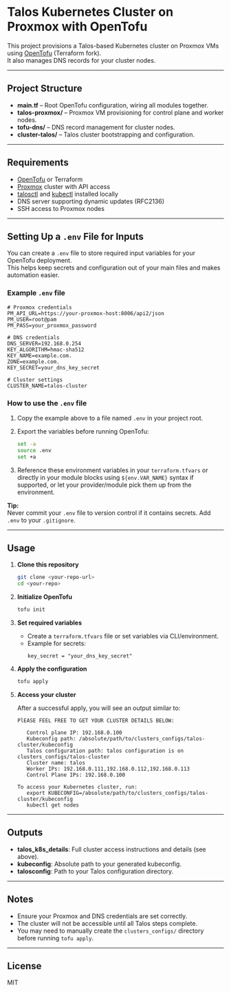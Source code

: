 # Talos Kubernetes Cluster on Proxmox with OpenTofu

This project provisions a Talos-based Kubernetes cluster on Proxmox VMs using [OpenTofu](https://opentofu.org/) (Terraform fork).  
It also manages DNS records for your cluster nodes.

---

## Project Structure

- **main.tf** – Root OpenTofu configuration, wiring all modules together.
- **talos-proxmox/** – Proxmox VM provisioning for control plane and worker nodes.
- **tofu-dns/** – DNS record management for cluster nodes.
- **cluster-talos/** – Talos cluster bootstrapping and configuration.

---

## Requirements

- [OpenTofu](https://opentofu.org/) or Terraform
- [Proxmox](https://www.proxmox.com/) cluster with API access
- [talosctl](https://www.talos.dev/docs/latest/introduction/what-is-talos/) and [kubectl](https://kubernetes.io/docs/tasks/tools/) installed locally
- DNS server supporting dynamic updates (RFC2136)
- SSH access to Proxmox nodes

---

## Setting Up a `.env` File for Inputs

You can create a `.env` file to store required input variables for your OpenTofu deployment.  
This helps keep secrets and configuration out of your main files and makes automation easier.

### Example `.env` file

```env
# Proxmox credentials
PM_API_URL=https://your-proxmox-host:8006/api2/json
PM_USER=root@pam
PM_PASS=your_proxmox_password

# DNS credentials
DNS_SERVER=192.168.0.254
KEY_ALGORITHM=hmac-sha512
KEY_NAME=example.com.
ZONE=example.com.
KEY_SECRET=your_dns_key_secret

# Cluster settings
CLUSTER_NAME=talos-cluster
```

### How to use the `.env` file

1. Copy the example above to a file named `.env` in your project root.
2. Export the variables before running OpenTofu:

   ```sh
   set -a
   source .env
   set +a
   ```

3. Reference these environment variables in your `terraform.tfvars` or directly in your module blocks using `${env.VAR_NAME}` syntax if supported, or let your provider/module pick them up from the environment.

**Tip:**  
Never commit your `.env` file to version control if it contains secrets. Add `.env` to your `.gitignore`.

---

## Usage

1. **Clone this repository**

   ```sh
   git clone <your-repo-url>
   cd <your-repo>
   ```

2. **Initialize OpenTofu**

   ```sh
   tofu init
   ```

3. **Set required variables**

   - Create a `terraform.tfvars` file or set variables via CLI/environment.
   - Example for secrets:
     ```hcl
     key_secret = "your_dns_key_secret"
     ```

4. **Apply the configuration**

   ```sh
   tofu apply
   ```

5. **Access your cluster**

   After a successful apply, you will see an output similar to:

   ```
   PlEASE FEEL FREE TO GET YOUR CLUSTER DETAILS BELOW:

      Control plane IP: 192.168.0.100
      Kubeconfig path: /absolute/path/to/clusters_configs/talos-cluster/kubeconfig
      Talos configuration path: talos configuration is on clusters_configs/talos-cluster
      Cluster name: talos
      Worker IPs: 192.168.0.111,192.168.0.112,192.168.0.113
      Control Plane IPs: 192.168.0.100

   To access your Kubernetes cluster, run:
      export KUBECONFIG=/absolute/path/to/clusters_configs/talos-cluster/kubeconfig
      kubectl get nodes
   ```

---

## Outputs

- **talos_k8s_details**: Full cluster access instructions and details (see above).
- **kubeconfig**: Absolute path to your generated kubeconfig.
- **talosconfig**: Path to your Talos configuration directory.

---

## Notes

- Ensure your Proxmox and DNS credentials are set correctly.
- The cluster will not be accessible until all Talos steps complete.
- You may need to manually create the `clusters_configs/` directory before running `tofu apply`.

---

## License

MIT